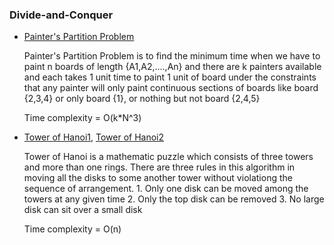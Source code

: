 ### Divide-and-Conquer
- [Painter's Partition Problem](painter%E2%80%99s%20partition%20problem.cpp)
    
    Painter's Partition Problem is to find the minimum time when we have to paint n boards of length {A1,A2,....,An} and there are k painters available and each takes 1 unit time to paint 1 unit of board under the constraints that any painter will only paint continuous sections of boards like board {2,3,4} or only board {1}, or nothing but not board {2,4,5}	
    
    Time complexity = O(k*N^3)

- [Tower of Hanoi1](tower_of_hanoi.cpp), [Tower of Hanoi2](TowerOfHanoi.cpp)
    
    Tower of Hanoi is a mathematic puzzle which consists of three towers and more than one rings. There are three rules in this algorithm in moving all the disks to some another tower without violationg the sequence of arrangement. 1. Only one disk can be moved among the towers at any given time 2. Only the top disk can be removed 3. No large disk can sit over a small disk	
    
    Time complexity = O(n)